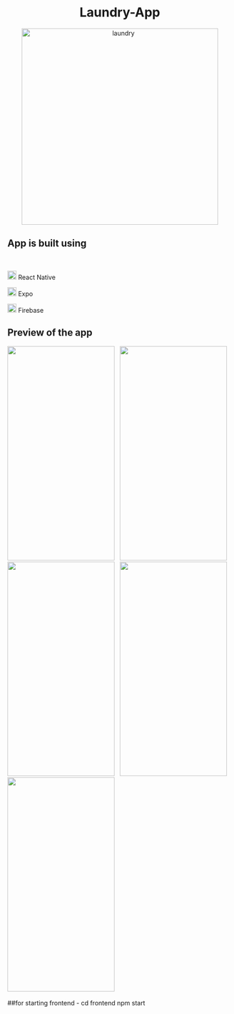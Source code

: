 <h1 align="center"><strong>Laundry-App</strong></h1>

<div id='header' align='center'>
  <img src="https://img.freepik.com/free-vector/ironing-board-with-laundry-service-icons_24877-50297.jpg?w=740&t=st=1689234665~exp=1689235265~hmac=abc9e3292a8440fc24d36ad9c31f87c2f1a38680d3ab5e273e73cfac2f11eb12" alt="laundry" width="440" height="440"/>
</div>

<div>
  <h2>App is built using</h2>
  <br/>
  <p>
  <img src="https://cdn1.iconfinder.com/data/icons/soleicons-solid-vol-1/64/reactjs_javascript_library_atom_atomic_react-512.png" alt="firebase" width="20" height="20" />
    <span>React Native</span>
  </p>
  <p>
  <img src="https://encrypted-tbn0.gstatic.com/images?q=tbn:ANd9GcSr-HmrvKegvP2MEpPciZ8pNRUKXqBPIFdKF11HN3HL3iY5SclLsi69cUMXN4OjPtMw3Ss&usqp=CAU" alt="expo" width="20" height="20" />
    <span>Expo</span>
  </p>
  <p>
  <img src="https://cdn.iconscout.com/icon/free/png-256/free-firebase-3521427-2944871.png" alt="firebase" width="20" height="20" />
    <span>Firebase</span>
  </p>

<div>
  <h2>Preview of the app</h2>
  <img src="https://github.com/osr-megha/Laundry-App/assets/13361201/bee6c6d3-61dd-4007-8943-df911feb047d" alt="" width="240" height="480"/> &nbsp
  <img src="https://github.com/osr-megha/Laundry-App/assets/13361201/7d569233-16f0-4cf5-adce-53e9cc1ea4f0" alt="" width="240" height="480"/>
  &nbsp
  <img src="https://github.com/osr-megha/Laundry-App/assets/13361201/360f35de-f8c1-45b5-a3e8-c9cb0ba2687b" alt="" width="240" height="480"/>
  &nbsp
  <img src="https://github.com/osr-megha/Laundry-App/assets/13361201/ed3b1c6e-5c9d-44d4-9458-d974ad9e8764" alt="" width="240" height="480"/>
  &nbsp
  <img src="https://github.com/osr-megha/Laundry-App/assets/13361201/557c90ff-fa02-405b-bce3-0dc84ea9be8a" alt="" width="240" height="480"/>
  &nbsp

  </div>
</div>

##for starting frontend -
cd frontend
npm start


